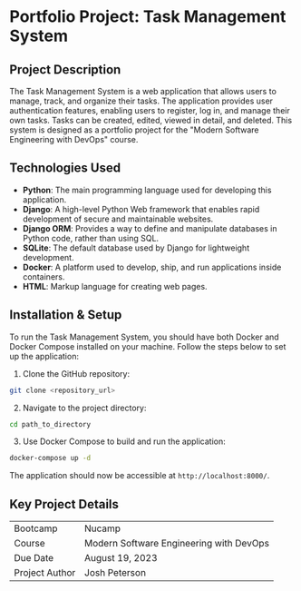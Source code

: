 
# Portfolio Project: Task Management System

## Project Description

The Task Management System is a web application that allows users to manage, track, and organize their tasks. The application provides user authentication features, enabling users to register, log in, and manage their own tasks. Tasks can be created, edited, viewed in detail, and deleted. This system is designed as a portfolio project for the "Modern Software Engineering with DevOps" course.

## Technologies Used

- **Python**: The main programming language used for developing this application.
- **Django**: A high-level Python Web framework that enables rapid development of secure and maintainable websites.
- **Django ORM**: Provides a way to define and manipulate databases in Python code, rather than using SQL.
- **SQLite**: The default database used by Django for lightweight development.
- **Docker**: A platform used to develop, ship, and run applications inside containers.
- **HTML**: Markup language for creating web pages.

## Installation & Setup

To run the Task Management System, you should have both Docker and Docker Compose installed on your machine. Follow the steps below to set up the application:

1. Clone the GitHub repository:
```bash
git clone <repository_url>
```

2. Navigate to the project directory:
```bash
cd path_to_directory
```

3. Use Docker Compose to build and run the application:
```bash
docker-compose up -d
```

The application should now be accessible at `http://localhost:8000/`.

## Key Project Details

|             |                                  |
|-------------|----------------------------------|
| Bootcamp    | Nucamp                           |
| Course      | Modern Software Engineering with DevOps |
| Due Date    | August 19, 2023                  |
| Project Author    | Josh Peterson              |


